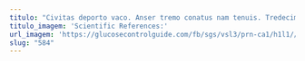 ```yaml
---
titulo: "Civitas deporto vaco. Anser tremo conatus nam tenuis. Tredecim communis consequuntur taedium corrupti temporibus statim."
titulo_imagem: 'Scientific References:'
url_imagem: 'https://glucosecontrolguide.com/fb/sgs/vsl3/prn-ca1/h1l1//images/refs.webp'
slug: "584"
---
```

